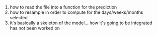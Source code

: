 1. how to read the file into a function for the prediction
2. how to resample in order to compute for the days/weeks/months selected
3. it's basically a skeleton of the model... how it's going to be integrated 
has not been worked on 